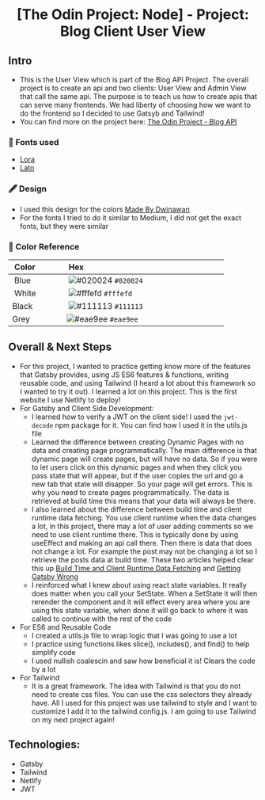 <h1 align="center">
[The Odin Project: Node] - Project: Blog Client User View
</h1>

## Intro

-   This is the User View which is part of the Blog API Project. The overall project is to create an api and two clients: User View and Admin View that call the same api. The purpose is to teach us how to create apis that can serve many frontends. We had liberty of choosing how we want to do the frontend so I decided to use Gatsyb and Tailwind!
-   You can find more on the project here: [The Odin Project - Blog API](https://www.theodinproject.com/paths/full-stack-javascript/courses/nodejs/lessons/blog-api)

### 📗 Fonts used

-   [Lora](https://fonts.google.com/specimen/Lora?query=lora)
-   [Lato](https://fonts.google.com/specimen/Lato?query=lato)

### 🖋️ Design

-   I used this design for the colors [Made By Dwinawan](https://dribbble.com/shots/16378160--Exploration-Article-Page)
-   For the fonts I tried to do it similar to Medium, I did not get the exact fonts, but they were similar

### 🎨 Color Reference

|  Color            |  Hex                                                                  |
| ----------------- | --------------------------------------------------------------------- |
|  Blue             |  ![#020024](https://via.placeholder.com/10/020024?text=+) `#020024`   |
|  White            |  ![#fffefd](https://via.placeholder.com/10/fffefd?text=+) `#fffefd`   |
| Black             |  ![#111113](https://via.placeholder.com/10/111113?text=+) `#111113`   |
| Grey              | ![#eae9ee](https://via.placeholder.com/10/eae9ee?text=+) `#eae9ee`    |

## Overall & Next Steps

-   For this project, I wanted to practice getting know more of the features that Gatsby provides, using JS ES6 features & functions, writing reusable code, and using Tailwind (I heard a lot about this framework so I wanted to try it out). I learned a lot on this project. This is the first website I use Netlify to deploy!
-   For Gatsby and Client Side Development:
    -   I learned how to verify a JWT on the client side! I used the `jwt-decode` npm package for it. You can find how I used it in the utils.js file
    -   Learned the difference between creating Dynamic Pages with no data and creating page programmatically. The main difference is that dynamic page will create pages, but will have no data. So if you were to let users click on this dynamic pages and when they click you pass state that will appear, but if the user copies the url and go a new tab that state will disapper. So your page will get errors. This is why you need to create pages programmatically. The data is retrieved at build time this means that your data will always be there.
    -   I also learned about the difference between build time and client runtime data fetching. You use client runtime when the data changes a lot, in this project, there may a lot of user adding comments so we need to use client runtime there. This is typically done by using useEffect and making an api call there. Then there is data that does not change a lot. For example the post may not be changing a lot so I retrieve the posts data at build time. These two articles helped clear this up [Build Time and Client Runtime Data Fetching](https://www.gatsbyjs.com/docs/conceptual/data-fetching/) and [Getting Gatsby Wrong](https://betterprogramming.pub/getting-gatsby-wrong-836c198eb6ea)
    -   I reinforced what I knew about using react state variables. It really does matter when you call your SetState. When a SetState it will then rerender the component and it will effect every area where you are using this state variable, when done it will go back to where it was called to continue with the rest of the code
-   For ES6 and Reusable Code
    -   I created a utils.js file to wrap logic that I was going to use a lot
    -   I practice using functions likes slice(), includes(), and find() to help simplify code
    -   I used nullish coalescin and saw how beneficial it is! Clears the code by a lot
-   For Tailwind
    -   It is a great framework. The idea with Tailwind is that you do not need to create css files. You can use the css selectors they already have. All I used for this project was use tailwind to style and I want to customize I add it to the tailwind.config.js. I am going to use Tailwind on my next project again!

## Technologies:

-   Gatsby
-   Tailwind
-   Netlify
-   JWT

